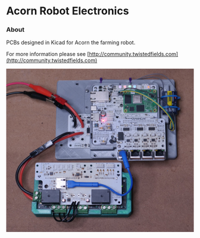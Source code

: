 # Acorn Robot Electronics

### About

PCBs designed in Kicad for Acorn the farming robot.

For more information please see [http://community.twistedfields.com](http://community.twistedfields.com)

![A photo of the PCB designs](doc/motherboard_all.jpg?raw=true "A photo of the PCB designs")


